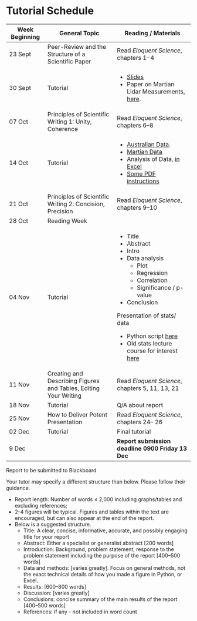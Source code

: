 # Tutorial Schedule
| Week Beginning      | General Topic 	| Reading / Materials|
| ----------- | ----------- | ----------- |
| 23 Sept   | Peer-Review and the Structure of a Scientific Paper     | Read *Eloquent Science*, chapters 1-4 | 
| 30 Sept    | Tutorial     | <ul><li> [Slides](material/lecture.ppt) <li> Paper on Martian Lidar Measurements, [here](https://pdf.sciencedirectassets.com/271836/1-s2.0-S0032063311X00089/1-s2.0-S0032063310000772/main.pdf?X-Amz-Security-Token=IQoJb3JpZ2luX2VjEMv%2F%2F%2F%2F%2F%2F%2F%2F%2F%2FwEaCXVzLWVhc3QtMSJGMEQCIALHs8OKsMVA4Tfe3%2FWtHjKcA2AJXKnHJU2w0fFf5pVSAiB8mOu92IezCltxYugl%2B6e%2BxDO9Wvrros6lzP7Ckg4B%2FCq8BQjU%2F%2F%2F%2F%2F%2F%2F%2F%2F%2F8BEAUaDDA1OTAwMzU0Njg2NSIMgLq6vp0LuAPi9dCAKpAFdMRyFOeXr3pcEyNKdlyZxPLkjS5TZyXTAaZ5P%2F0beyS4OQCjO%2BwL8wsAKoNgvdc5av%2BnPW8ZhkNpi7jBUo2jtjdqR3PGx9s%2BR7qgZLphEgpdtDzeLNCWMC%2BD687jYIeDzL1DVO%2BVtgc8MXWLnRpCIcm9DB8iqBIUnNZjXCShZxt7RjwAAzBmhiKMrsSt7%2BhI%2FeJk3fkmryvDR388ytgzn7s5%2FMvCClQM6%2BIj7659xAXMoooJjMZJfjOlhkikP6JXVVjMVgcLlW2oI%2BFrl7gxNhJ%2FsPxnr5u%2F%2B%2BPqM6u5GGvgPuLS%2FjtPXh7fyj4oVDFtNEktRH6LtCCtd22MJoEFME4iGEK9mC7%2FtJzpjbsA5UX2wYvIicz7XuywVpMu%2FHsCQLbRsk5G1MX6%2B5Xg4cFumvYMiNHmS%2BHdDOrTchEX32c2zwOQqsNLgdwNczPX2snJOOmsY967sTBmn2Biql6V2QUeMAe74SVtC6b7xcTzh1VUWRUn4qOZWg%2Bs40lTYQZwCeYTcrVW9xEN4Ajm6YRsSmEo8MPy4uXdojbre%2BFt1bVqrZNP5O%2BIk4undSpmiR7n3qZD7iWsZEsuHZfrOGQpQb6X8gN9%2BRWNVE4FlqIHd6dZLPUIxYRqnySEzH7eZFqRUA%2BbBssBPdboeLAoXeOg2x4TilvLe%2Fo7wyL8o5lugJghnuM4kZQiB7PEfHwvxnYlMZLnFR1xyKcImDrZLFXyIIqHVIYMAoJeEfm7QltDCq%2FBWsrXb8kLdXSyrb1AsFYZZVUGNseH%2F7ejCDRo%2FE3NKfXtFxILoEjT%2BW1E1SyqeakePPg9MoFCm97jK4exVQMH%2BnlWyqh064BaNLQOEHcbsPaPhE0jAeoe%2BMptUhLzjL4wpdSUqQY6sgHYghndL4Mn3V%2BkSmvznv6D0DPyF5AFnGcC%2Bt47SJYxCKBQg%2BYGZg%2BLL2E78NkUfRv7ZzJ0gQ7zZsYmk6084mRPpwul6bO8LkgUyNggmoupH1PwupXN6rQyL3olmzuKKQfOyuKag1GRtZn7i09UqkK7mV3g%2BBlGB6s5EpCcUue5wKs7FqAm7hGMGD8TYAXcEtJ5gzO4YtV3C0JUENIKci1lgv1VBT7E%2BdsqeRZ9pyDuhHhs&X-Amz-Algorithm=AWS4-HMAC-SHA256&X-Amz-Date=20231010T114033Z&X-Amz-SignedHeaders=host&X-Amz-Expires=300&X-Amz-Credential=ASIAQ3PHCVTY5GGRFLXH%2F20231010%2Fus-east-1%2Fs3%2Faws4_request&X-Amz-Signature=b28a4d1ca1906d6b8dd3c49c06cf71c6fb0a90658c8ce2cdd6c04e733354c875&hash=e6c5580215a0b58d9e588fd9317a8aa711976e5ee9ab58ca6526cba8c7fcc51c&host=68042c943591013ac2b2430a89b270f6af2c76d8dfd086a07176afe7c76c2c61&pii=S0032063310000772&tid=spdf-82c67214-3779-40dd-898c-15b219da5b74&sid=6b65be603ffbc04aa21969a685266f210dc3gxrqb&type=client&tsoh=d3d3LnNjaWVuY2VkaXJlY3QuY29t&ua=03075a5050015c5503&rr=813e96d41e9e23fb&cc=gb).  </ul>| 
| 07 Oct    | Principles of Scientific Writing 1: Unity, Coherence     | Read *Eloquent Science*, chapters 6–8 | 
| 14 Oct    | Tutorial     | <ul> <li> [Australian Data](data/AustralianCirrusClouds.csv). <li> [Martian Data](data/martian_clouds.csv)  <li> Analysis of Data, [in Excel](https://www.youtube.com/watch?v=yOPGm7E-iJ4) <li> [Some PDF instructions](material/practical07.pdf) </ul>| 
| 21 Oct    | Principles of Scientific Writing 2: Concision, Precision | Read *Eloquent Science*, chapters 9–10 | 
| 28 Oct    | Reading Week   |  | 
| 04 Nov   | Tutorial  | <ul><li>Title<li> Abstract<li> Intro<li> Data analysis <ul> <li>Plot <li> Regression<li> Correlation <li> Significance / p-value </ul> <li> Conclusion </ul> Presentation of stats/ data <ul> <li> Python script [here](python/read_and_plot.py) <li> Old stats lecture course for interest [here](https://personalpages.manchester.ac.uk/staff/paul.connolly/teaching/eart20170/eart20170_paul.html)| 
| 11 Nov    | Creating and Describing Figures and Tables, Editing Your Writing  | Read *Eloquent Science*, chapters 5, 11, 13, 21 | 
| 18 Nov    | Tutorial   | Q/A about report | 
| 25 Nov    | How to Deliver Potent Presentation                    | Read *Eloquent Science*, chapters 24– 26 | 
| 02 Dec    | Tutorial   | Final tutorial | 
| 9 Dec    |    | **Report submission deadline 0900 Friday 13 Dec** | 

Report to be submitted to Blackboard

Your tutor may specify a different structure than below.  Please follow their guidance.

<ul>
<li> Report length: Number of words ≤ 2,000 including graphs/tables and excluding references; 

<li> 2-4 figures will be typical. Figures and tables within the text are encouraged, but can also appear at the end of the report.
 
<li> Below is a suggested structure.
<ul> 
<li> Title: A clear, concise, informative, accurate, and possibly engaging title for your report
<li> Abstract: Either a specialist or generalist abstract [200 words]
<li> Introduction:  Background, problem statement, response to the problem statement including the purpose of the report [400–500 words]
<li> Data and methods: [varies greatly]. Focus on general methods, not the exact technical details of how you made a figure in Python, or Excel.
<li> Results: [600–800 words]
<li> Discussion: [varies greatly]
<li> Conclusions: concise summary of the main results of the report [400–500 words]
<li> References: if any - not included in word count
</ul>
</ul>